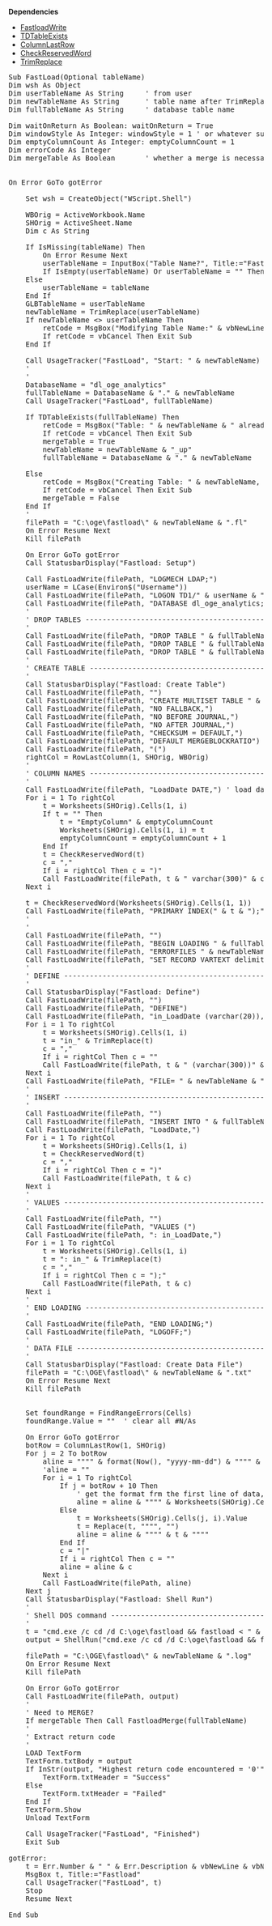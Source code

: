 <b>Dependencies</b>
- [FastloadWrite](https://github.com/ppihoge/VBA_Subs/blob/master/FastloadWrite.md)
- [TDTableExists](https://github.com/ppihoge/VBA_Subs/blob/master/TDTableExists.md)
- [ColumnLastRow](https://github.com/ppihoge/VBA_Subs/blob/master/ColumnLastRow.md)
- [CheckReservedWord](https://github.com/ppihoge/VBA_Subs/blob/master/CheckReservedWord.md)
- [TrimReplace](https://github.com/ppihoge/VBA_Subs/blob/master/TrimReplace.md)


<pre>
Sub FastLoad(Optional tableName)
Dim wsh As Object
Dim userTableName As String     ' from user
Dim newTableName As String      ' table name after TrimReplace, user may have used invalid characters
Dim fullTableName As String     ' database table name

Dim waitOnReturn As Boolean: waitOnReturn = True
Dim windowStyle As Integer: windowStyle = 1 ' or whatever suits you best
Dim emptyColumnCount As Integer: emptyColumnCount = 1
Dim errorCode As Integer
Dim mergeTable As Boolean       ' whether a merge is necessary because the table already exists


On Error GoTo gotError

    Set wsh = CreateObject("WScript.Shell")

    WBOrig = ActiveWorkbook.Name
    SHOrig = ActiveSheet.Name
    Dim c As String
    
    If IsMissing(tableName) Then
        On Error Resume Next
        userTableName = InputBox("Table Name?", Title:="FastLoad", Default:=GLBTableName)
        If IsEmpty(userTableName) Or userTableName = "" Then Exit Sub
    Else
        userTableName = tableName
    End If
    GLBTableName = userTableName
    newTableName = TrimReplace(userTableName)
    If newTableName <> userTableName Then
        retCode = MsgBox("Modifying Table Name:" & vbNewLine & vbNewLine & userTableName & "  ->  " & newTableName, vbOKCancel, Title:="FastLoad")
        If retCode = vbCancel Then Exit Sub
    End If
    
    Call UsageTracker("FastLoad", "Start: " & newTableName)
    '
    '
    DatabaseName = "dl_oge_analytics"
    fullTableName = DatabaseName & "." & newTableName
    Call UsageTracker("FastLoad", fullTableName)
    
    If TDTableExists(fullTableName) Then
        retCode = MsgBox("Table: " & newTableName & " already EXISTS, will APPEND this table.", vbOKCancel)
        If retCode = vbCancel Then Exit Sub
        mergeTable = True
        newTableName = newTableName & "_up"
        fullTableName = DatabaseName & "." & newTableName

    Else
        retCode = MsgBox("Creating Table: " & newTableName, vbOKCancel, Title:="Fastload")
        If retCode = vbCancel Then Exit Sub
        mergeTable = False
    End If
    '
    filePath = "C:\oge\fastload\" & newTableName & ".fl"
    On Error Resume Next
    Kill filePath
    
    On Error GoTo gotError
    Call StatusbarDisplay("Fastload: Setup")
    
    Call FastLoadWrite(filePath, "LOGMECH LDAP;")
    userName = LCase(Environ$("Username"))
    Call FastLoadWrite(filePath, "LOGON TD1/" & userName & "," & Password & ";")
    Call FastLoadWrite(filePath, "DATABASE dl_oge_analytics;")
    '
    ' DROP TABLES ------------------------------------------------------------------------------
    '
    Call FastLoadWrite(filePath, "DROP TABLE " & fullTableName & ";")
    Call FastLoadWrite(filePath, "DROP TABLE " & fullTableName & "_ET;")
    Call FastLoadWrite(filePath, "DROP TABLE " & fullTableName & "_UV;")
    '
    ' CREATE TABLE -----------------------------------------------------------------------------
    '
    Call StatusbarDisplay("Fastload: Create Table")
    Call FastLoadWrite(filePath, "")
    Call FastLoadWrite(filePath, "CREATE MULTISET TABLE " & fullTableName & ",")
    Call FastLoadWrite(filePath, "NO FALLBACK,")
    Call FastLoadWrite(filePath, "NO BEFORE JOURNAL,")
    Call FastLoadWrite(filePath, "NO AFTER JOURNAL,")
    Call FastLoadWrite(filePath, "CHECKSUM = DEFAULT,")
    Call FastLoadWrite(filePath, "DEFAULT MERGEBLOCKRATIO")
    Call FastLoadWrite(filePath, "(")
    rightCol = RowLastColumn(1, SHOrig, WBOrig)
    '
    ' COLUMN NAMES -----------------------------------------------------------------------------
    '
    Call FastLoadWrite(filePath, "LoadDate DATE,") ' load date column
    For i = 1 To rightCol
        t = Worksheets(SHOrig).Cells(1, i)
        If t = "" Then
            t = "EmptyColumn" & emptyColumnCount
            Worksheets(SHOrig).Cells(1, i) = t
            emptyColumnCount = emptyColumnCount + 1
        End If
        t = CheckReservedWord(t)
        c = ","
        If i = rightCol Then c = ")"
        Call FastLoadWrite(filePath, t & " varchar(300)" & c)
    Next i

    t = CheckReservedWord(Worksheets(SHOrig).Cells(1, 1))
    Call FastLoadWrite(filePath, "PRIMARY INDEX(" & t & ");") 'set first column as primary index to spread processing
    '
    '
    Call FastLoadWrite(filePath, "")
    Call FastLoadWrite(filePath, "BEGIN LOADING " & fullTableName)
    Call FastLoadWrite(filePath, "ERRORFILES " & newTableName & "_ET, " & newTableName & "_UV;")
    Call FastLoadWrite(filePath, "SET RECORD VARTEXT delimiter " & "'|' QUOTE YES " & "'" & """" & "'" & ";")
    '
    ' DEFINE -------------------------------------------------------------------------------------
    '
    Call StatusbarDisplay("Fastload: Define")
    Call FastLoadWrite(filePath, "")
    Call FastLoadWrite(filePath, "DEFINE")
    Call FastLoadWrite(filePath, "in_LoadDate (varchar(20)),")
    For i = 1 To rightCol
        t = Worksheets(SHOrig).Cells(1, i)
        t = "in_" & TrimReplace(t)
        c = ","
        If i = rightCol Then c = ""
        Call FastLoadWrite(filePath, t & " (varchar(300))" & c)
    Next i
    Call FastLoadWrite(filePath, "FILE= " & newTableName & ".txt;")
    '
    ' INSERT --------------------------------------------------------------------------------------
    '
    Call FastLoadWrite(filePath, "")
    Call FastLoadWrite(filePath, "INSERT INTO " & fullTableName & " (")
    Call FastLoadWrite(filePath, "LoadDate,")
    For i = 1 To rightCol
        t = Worksheets(SHOrig).Cells(1, i)
        t = CheckReservedWord(t)
        c = ","
        If i = rightCol Then c = ")"
        Call FastLoadWrite(filePath, t & c)
    Next i
    '
    ' VALUES --------------------------------------------------------------------------------------
    '
    Call FastLoadWrite(filePath, "")
    Call FastLoadWrite(filePath, "VALUES (")
    Call FastLoadWrite(filePath, ": in_LoadDate,")
    For i = 1 To rightCol
        t = Worksheets(SHOrig).Cells(1, i)
        t = ": in_" & TrimReplace(t)
        c = ","
        If i = rightCol Then c = ");"
        Call FastLoadWrite(filePath, t & c)
    Next i
    '
    ' END LOADING ---------------------------------------------------------------------------------
    '
    Call FastLoadWrite(filePath, "END LOADING;")
    Call FastLoadWrite(filePath, "LOGOFF;")
    '
    ' DATA FILE -----------------------------------------------------------------------------------
    '
    Call StatusbarDisplay("Fastload: Create Data File")
    filePath = "C:\OGE\fastload\" & newTableName & ".txt"
    On Error Resume Next
    Kill filePath
    
    
    Set foundRange = FindRangeErrors(Cells)
    foundRange.Value = ""  ' clear all #N/As
    
    On Error GoTo gotError
    botRow = ColumnLastRow(1, SHOrig)
    For j = 2 To botRow
        aline = """" & format(Now(), "yyyy-mm-dd") & """" & "|"
        'aline = ""
        For i = 1 To rightCol
            If j = botRow + 10 Then
                ' get the format frm the first line of data, header may only be "General"
                aline = aline & """" & Worksheets(SHOrig).Cells(j + 1, i).NumberFormat & """"
            Else
                t = Worksheets(SHOrig).Cells(j, i).Value
                t = Replace(t, """", "")
                aline = aline & """" & t & """"
            End If
            c = "|"
            If i = rightCol Then c = ""
            aline = aline & c
        Next i
        Call FastLoadWrite(filePath, aline)
    Next j
    Call StatusbarDisplay("Fastload: Shell Run")
    '
    ' Shell DOS command ---------------------------------------------------------------------------
    '
    t = "cmd.exe /c cd /d C:\oge\fastload && fastload < " & newTableName & ".fl"
    output = ShellRun("cmd.exe /c cd /d C:\oge\fastload && fastload < " & newTableName & ".fl")
    
    filePath = "C:\OGE\fastload\" & newTableName & ".log"
    On Error Resume Next
    Kill filePath
    
    On Error GoTo gotError
    Call FastLoadWrite(filePath, output)
    '
    ' Need to MERGE?
    If mergeTable Then Call FastloadMerge(fullTableName)
    '
    ' Extract return code
    '
    LOAD TextForm
    TextForm.txtBody = output
    If InStr(output, "Highest return code encountered = '0'") > 0 Then
        TextForm.txtHeader = "Success"
    Else
        TextForm.txtHeader = "Failed"
    End If
    TextForm.Show
    Unload TextForm

    Call UsageTracker("FastLoad", "Finished")
    Exit Sub
    
gotError:
    t = Err.Number & " " & Err.Description & vbNewLine & vbNewLine & "Error on line: " & Erl
    MsgBox t, Title:="Fastload"
    Call UsageTracker("FastLoad", t)
    Stop
    Resume Next
    
End Sub
</pre>
